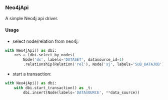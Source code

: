 ### Neo4jApi

A simple Neo4j api driver.

#### Usage

* select node/relation from neo4j:
```python
with Neo4jApi() as dbi:
    res = (dbi.select_by_nodes(
        Node('ds', labels='DATASET', datasource_id=1)
        .relationship(Relation('rel'), Node('sj', labels='SUB_DATAJOB'))))
```

* start a transaction:
```python
with Neo4jApi() as dbi:
    with dbi.start_transaction() as _t:
        dbi.insert(Node(labels='DATASOURCE', **data_source))
```